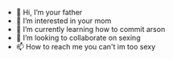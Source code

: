 - 👋 Hi, I’m your father
- 👀 I’m interested in your mom
- 🌱 I’m currently learning how to commit arson
- 💞️ I’m looking to collaborate on sexing
- 📫 How to reach me you can't im too sexy 

<!---
prv8238/prv8238 is a ✨ special ✨ repository because its `README.md` (this file) appears on your GitHub profile.
You can click the Preview link to take a look at your changes.
--->

